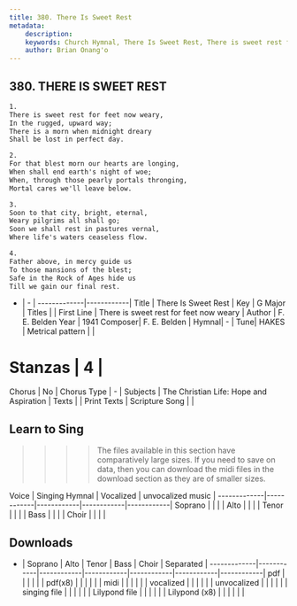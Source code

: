 ```yaml
---
title: 380. There Is Sweet Rest
metadata:
    description: 
    keywords: Church Hymnal, There Is Sweet Rest, There is sweet rest for feet now weary, 
    author: Brian Onang'o
---
```



## 380. THERE IS SWEET REST

```txt
1.
There is sweet rest for feet now weary, 
In the rugged, upward way; 
There is a morn when midnight dreary 
Shall be lost in perfect day. 

2.
For that blest morn our hearts are longing, 
When shall end earth's night of woe; 
When, through those pearly portals thronging, 
Mortal cares we'll leave below. 

3.
Soon to that city, bright, eternal, 
Weary pilgrims all shall go; 
Soon we shall rest in pastures vernal, 
Where life's waters ceaseless flow. 

4.
Father above, in mercy guide us 
To those mansions of the blest; 
Safe in the Rock of Ages hide us 
Till we gain our final rest.
```

- |   -  |
-------------|------------|
Title | There Is Sweet Rest |
Key | G Major |
Titles |  |
First Line | There is sweet rest for feet now weary |
Author | F. E. Belden
Year | 1941
Composer| F. E. Belden |
Hymnal|  - |
Tune| HAKES |
Metrical pattern | |
# Stanzas | 4 |
Chorus | No |
Chorus Type | - |
Subjects | The Christian Life: Hope and Aspiration |
Texts |  |
Print Texts | 
Scripture Song |  |
  
## Learn to Sing

>>>> The files available in this section have comparatively large sizes. If you need to save on data, then you can download the midi files in the download section as they are of smaller sizes.

Voice |  Singing Hymnal | Vocalized | unvocalized music |
-------------|------------|------------|------------|------------|
Soprano | | | |
Alto | | | |
Tenor | | | |
Bass | | | |
Choir | | | |

## Downloads

- |  Soprano | Alto | Tenor | Bass | Choir | Separated |
-------------|------------|------------|------------|------------|------------|------------|
pdf | | | | | |
pdf(x8) | | | | | |
midi | | | | | |
vocalized | | | | | |
unvocalized | | | | | |
singing file | | | | | |
Lilypond file | | | | | |
Lilypond (x8) | | | | | |
  